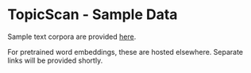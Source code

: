 # TopicScan - Sample Data

Sample text corpora are provided [here](data).

For pretrained word embeddings, these are hosted elsewhere. Separate links will be provided shortly.
